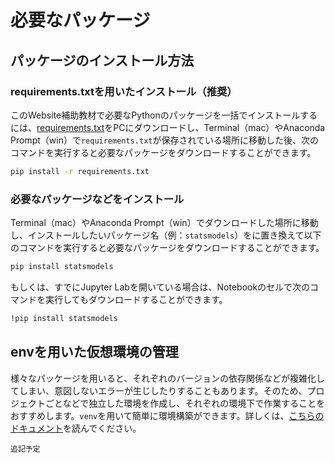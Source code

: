 # 必要なパッケージ

## パッケージのインストール方法

### requirements.txtを用いたインストール（推奨）
このWebsite補助教材で必要なPythonのパッケージを一括でインストールするには、<a href="https://www.yuyashibuya.com/assets/data/requirements.txt">requirements.txt</a>をPCにダウンロードし、Terminal（mac）やAnaconda Prompt（win）で`requirements.txt`が保存されている場所に移動した後、次のコマンドを実行すると必要なパッケージをダウンロードすることができます。

```sh
pip install -r requirements.txt
```

### 必要なパッケージなどをインストール
Terminal（mac）やAnaconda Prompt（win）でダウンロードした場所に移動し、インストールしたいパッケージ名（例：`statsmodels`）をに置き換えて以下のコマンドを実行すると必要なパッケージをダウンロードすることができます。

```sh
pip install statsmodels
```

もしくは、すでにJupyter Labを開いている場合は、Notebookのセルで次のコマンドを実行してもダウンロードすることができます。

```sh
!pip install statsmodels
```

## envを用いた仮想環境の管理

様々なパッケージを用いると、それぞれのバージョンの依存関係などが複雑化してしまい、意図しないエラーが生じしたりすることもあります。そのため、プロジェクトごとなどで独立した環境を作成し、それぞれの環境下で作業することをおすすめします。`venv`を用いて簡単に環境構築ができます。詳しくは、[こちらのドキュメント](https://packaging.python.org/en/latest/guides/installing-using-pip-and-virtual-environments/#creating-a-virtual-environment)を読んでください。

```{note}
追記予定
```
